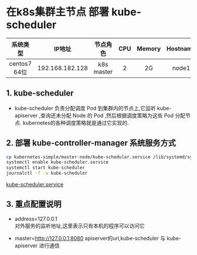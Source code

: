 # 在k8s集群主节点 部署 kube-scheduler

| 系统类型 | IP地址 | 节点角色 | CPU | Memory | Hostname |
| :------: | :--------: | :-------: | :-----: | :---------: | :-----: |
| centos7 64位 | 192.168.182.128 | k8s master |   2    | 2G | node1 |

## 1. kube-scheduler
- kube-scheduler 负责分配调度 Pod 到集群内的节点上,它监听 kube-apiserver ,查询还未分配 Node 的 Pod ,然后根据调度策略为这些 Pod 分配节点. kubernetes的各种调度策略就是通过它实现的.

## 2. 部署 kube-controller-manager 系统服务方式
```bash
cp kubernetes-simple/master-node/kube-scheduler.service /lib/systemd/system/
systemctl enable kube-scheduler.service
systemctl start kube-scheduler
journalctl -f -u kube-scheduler
```
[kube-scheduler.service][1]


## 3. 重点配置说明

- address=127.0.0.1   
对外服务的监听地址,这里表示只有本机的程序可以访问它  
  
- master=http://127.0.0.1:8080 
apiserver的url,kube-scheduler 与 kube-apiserver 进行通信  

[1]: https://github.com/solozyx/k8s-cluster/tree/master/kubernetes-simple/master-node/kube-scheduler.service